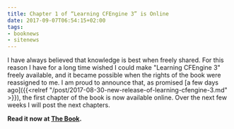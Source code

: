 ```yaml
---
title: Chapter 1 of “Learning CFEngine 3” is Online
date: 2017-09-07T06:54:15+02:00
tags:
- booknews
- sitenews
---
```


I have always believed that knowledge is best when freely shared. For
this reason I have for a long time wished I could make "Learning
CFEngine 3" freely available, and it became possible when the rights
of the book were reassigned to me. I am proud to announce that, as
promised [a few days ago]({{<relref
"/post/2017-08-30-new-release-of-learning-cfengine-3.md" >}}), the
first chapter of the book is now available online. Over the next few
weeks I will post the next chapters.

**Read it now at [The Book](/book).**

